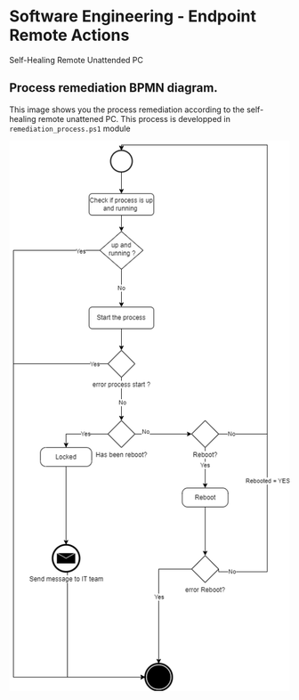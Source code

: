 # Software Engineering - Endpoint Remote Actions
Self-Healing Remote Unattended PC

## Process remediation BPMN diagram.
This image shows you the process remediation according to the self-healing remote unattened PC. This process is developped in ``remediation_process.ps1`` module

![alt text](https://github.com//fermenreq/infopoint/blob/main/infopoints.png?raw=true)
